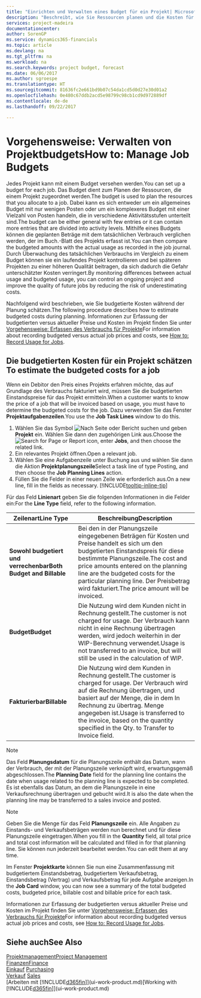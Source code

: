 ```yaml
---
title: "Einrichten und Verwalten eines Budget für ein Projekt| Microsoft Docs"
description: "Beschreibt, wie Sie Ressourcen planen und die Kosten für ein Projekt durch das Einrichten eines Budgets für jedes Projekt prognostizieren und steuern."
services: project-madeira
documentationcenter: 
author: SorenGP
ms.service: dynamics365-financials
ms.topic: article
ms.devlang: na
ms.tgt_pltfrm: na
ms.workload: na
ms.search.keywords: project budget, forecast
ms.date: 06/06/2017
ms.author: sgroespe
ms.translationtype: HT
ms.sourcegitcommit: 81636fc2e661bd9b07c54da1cd5d0d27e30d01a2
ms.openlocfilehash: 0e480c67ddb2acd5e98799c98cb1cd9d972889df
ms.contentlocale: de-de
ms.lasthandoff: 09/22/2017

---
```

# <a name="how-to-manage-job-budgets"></a><span data-ttu-id="2006e-103">Vorgehensweise: Verwalten von Projektbudgets</span><span class="sxs-lookup"><span data-stu-id="2006e-103">How to: Manage Job Budgets</span></span>
<span data-ttu-id="2006e-104">Jedes Projekt kann mit einem Budget versehen werden.</span><span class="sxs-lookup"><span data-stu-id="2006e-104">You can set up a budget for each job.</span></span> <span data-ttu-id="2006e-105">Das Budget dient zum Planen der Ressourcen, die einem Projekt zugeordnet werden.</span><span class="sxs-lookup"><span data-stu-id="2006e-105">The budget is used to plan the resources that you allocate to a job.</span></span> <span data-ttu-id="2006e-106">Dabei kann es sich entweder um ein allgemeines Budget mit nur wenigen Posten oder um ein komplexeres Budget mit einer Vielzahl von Posten handeln, die in verschiedene Aktivitätsstufen unterteilt sind.</span><span class="sxs-lookup"><span data-stu-id="2006e-106">The budget can be either general with few entries or it can contain more entries that are divided into activity levels.</span></span> <span data-ttu-id="2006e-107">Mithilfe eines Budgets können die geplanten Beträge mit dem tatsächlichen Verbrauch verglichen werden, der im Buch.-Blatt des Projekts erfasst ist.</span><span class="sxs-lookup"><span data-stu-id="2006e-107">You can then compare the budgeted amounts with the actual usage as recorded in the job journal.</span></span> <span data-ttu-id="2006e-108">Durch Überwachung des tatsächlichen Verbrauchs im Vergleich zu einem Budget können sie ein laufendes Projekt kontrollieren und bei späteren Projekten zu einer höheren Qualität beitragen, da sich dadurch die Gefahr unterschätzter Kosten verringert.</span><span class="sxs-lookup"><span data-stu-id="2006e-108">By monitoring differences between actual usage and budgeted usage, you can control an ongoing project and improve the quality of future jobs by reducing the risk of underestimating costs.</span></span>

<span data-ttu-id="2006e-109">Nachfolgend wird beschrieben, wie Sie budgetierte Kosten während der Planung schätzen.</span><span class="sxs-lookup"><span data-stu-id="2006e-109">The following procedure describes how to estimate budgeted costs during planning.</span></span> <span data-ttu-id="2006e-110">Informationen zur Erfassung der budgetierten versus aktueller Preise und Kosten im Projekt finden Sie unter [Vorgehensweise: Erfassen des Verbrauchs für Projekte](projects-how-record-job-usage.md)</span><span class="sxs-lookup"><span data-stu-id="2006e-110">For information about recording budgeted versus actual job prices and costs, see [How to: Record Usage for Jobs](projects-how-record-job-usage.md).</span></span>  

## <span data-ttu-id="2006e-111"><a name="JobBudgetCosts"></a> Die budgetierten Kosten für ein Projekt schätzen</span><span class="sxs-lookup"><span data-stu-id="2006e-111"><a name="JobBudgetCosts"></a> To estimate the budgeted costs for a job</span></span>
<span data-ttu-id="2006e-112">Wenn ein Debitor den Preis eines Projekts erfahren möchte, das auf Grundlage des Verbrauchs fakturiert wird, müssen Sie die budgetierten Einstandspreise für das Projekt ermitteln.</span><span class="sxs-lookup"><span data-stu-id="2006e-112">When a customer wants to know the price of a job that will be invoiced based on usage, you must have to determine the budgeted costs for the job.</span></span> <span data-ttu-id="2006e-113">Dazu verwenden Sie das Fenster **Projektaufgabenzeilen**.</span><span class="sxs-lookup"><span data-stu-id="2006e-113">You use the **Job Task Lines** window to do this.</span></span>

1. <span data-ttu-id="2006e-114">Wählen Sie das Symbol ![Nach Seite oder Bericht suchen](media/ui-search/search_small.png "Nach Seite oder Bericht suchen") und geben **Projekt** ein. Wählen Sie dann den zugehörigen Link aus.</span><span class="sxs-lookup"><span data-stu-id="2006e-114">Choose the ![Search for Page or Report](media/ui-search/search_small.png "Search for Page or Report icon") icon, enter **Jobs**, and then choose the related link.</span></span>  
2. <span data-ttu-id="2006e-115">Ein relevantes Projekt öffnen.</span><span class="sxs-lookup"><span data-stu-id="2006e-115">Open a relevant job.</span></span>
3. <span data-ttu-id="2006e-116">Wählen Sie eine Aufgabenzeile unter Buchung aus und wählen Sie dann die Aktion **Projektplanungszeile**</span><span class="sxs-lookup"><span data-stu-id="2006e-116">Select a task line of type Posting, and then choose the **Job Planning Lines** action.</span></span>
4. <span data-ttu-id="2006e-117">Füllen Sie die Felder in einer neuen Zeile wie erforderlich aus.</span><span class="sxs-lookup"><span data-stu-id="2006e-117">On a new line, fill in the fields as necessary.</span></span> [!INCLUDE[tooltip-inline-tip](includes/tooltip-inline-tip_md.md)]   

<span data-ttu-id="2006e-118">Für das Feld **Linienart** geben Sie die folgenden Informationen in die Felder ein:</span><span class="sxs-lookup"><span data-stu-id="2006e-118">For the **Line Type** field, refer to the following information.</span></span>  

| <span data-ttu-id="2006e-119">Zeilenart</span><span class="sxs-lookup"><span data-stu-id="2006e-119">Line Type</span></span> | <span data-ttu-id="2006e-120">Beschreibung</span><span class="sxs-lookup"><span data-stu-id="2006e-120">Description</span></span> |
| --- | --- |
| <span data-ttu-id="2006e-121">**Sowohl budgetiert und verrechenbar**</span><span class="sxs-lookup"><span data-stu-id="2006e-121">**Both Budget and Billable**</span></span> |<span data-ttu-id="2006e-122">Bei den in der Planungszeile eingegebenen Beträgen für Kosten und Preise handelt es sich um den budgetierten Einstandspreis für diese bestimmte Planungszeile.</span><span class="sxs-lookup"><span data-stu-id="2006e-122">The cost and price amounts entered on the planning line are the budgeted costs for the particular planning line.</span></span> <span data-ttu-id="2006e-123">Der Preisbetrag wird fakturiert.</span><span class="sxs-lookup"><span data-stu-id="2006e-123">The price amount will be invoiced.</span></span> |
| <span data-ttu-id="2006e-124">**Budget**</span><span class="sxs-lookup"><span data-stu-id="2006e-124">**Budget**</span></span> |<span data-ttu-id="2006e-125">Die Nutzung wird dem Kunden nicht in Rechnung gestellt.</span><span class="sxs-lookup"><span data-stu-id="2006e-125">The customer is not charged for usage.</span></span> <span data-ttu-id="2006e-126">Der Verbrauch kann nicht in eine Rechnung übertragen werden, wird jedoch weiterhin in der WIP-Berechnung verwendet.</span><span class="sxs-lookup"><span data-stu-id="2006e-126">Usage is not transferred to an invoice, but will still be used in the calculation of WIP.</span></span> |
| <span data-ttu-id="2006e-127">**Fakturierbar**</span><span class="sxs-lookup"><span data-stu-id="2006e-127">**Billable**</span></span> |<span data-ttu-id="2006e-128">Die Nutzung wird dem Kunden in Rechnung gestellt.</span><span class="sxs-lookup"><span data-stu-id="2006e-128">The customer is charged for usage.</span></span> <span data-ttu-id="2006e-129">Der Verbrauch wird auf die Rechnung übertragen, und basiert auf der Menge, die in dem In Rechnung zu übertrag. Menge angegeben ist.</span><span class="sxs-lookup"><span data-stu-id="2006e-129">Usage is transferred to the invoice, based on the quantity specified in the Qty. to Transfer to Invoice field.</span></span> |

> [!NOTE]  
>   <span data-ttu-id="2006e-130">Das Feld **Planungsdatum** für die Planungszeile enthält das Datum, wann der Verbrauch, der mit der Planungszeile verknüpft wird, erwartungsgemäß abgeschlossen.</span><span class="sxs-lookup"><span data-stu-id="2006e-130">The **Planning Date** field for the planning line contains the date when usage related to the planning line is expected to be completed.</span></span> <span data-ttu-id="2006e-131">Es ist ebenfalls das Datum, an dem die Planungszeile in eine Verkaufsrechnung übertragen und gebucht wird.</span><span class="sxs-lookup"><span data-stu-id="2006e-131">It is also the date when the planning line may be transferred to a sales invoice and posted.</span></span>  

> [!NOTE]  
>   <span data-ttu-id="2006e-132">Geben Sie die Menge für das Feld **Planungszeile** ein. Alle Angaben zu Einstands- und Verkaufsbeträgen werden nun berechnet und für diese Planungszeile eingetragen.</span><span class="sxs-lookup"><span data-stu-id="2006e-132">When you fill in the **Quantity** field, all total price and total cost information will be calculated and filled in for that planning line.</span></span> <span data-ttu-id="2006e-133">Sie können nun jederzeit bearbeitet werden.</span><span class="sxs-lookup"><span data-stu-id="2006e-133">You can edit them at any time.</span></span>

<span data-ttu-id="2006e-134">Im Fenster **Projektkarte** können Sie nun eine Zusammenfassung mit budgetiertem Einstandsbetrag, budgetiertem Verkaufsbetrag, Einstandsbetrag (Vertrag) und Verkaufsbetrag für jede Aufgabe anzeigen.</span><span class="sxs-lookup"><span data-stu-id="2006e-134">In the **Job Card** window, you can now see a summary of the total budgeted costs, budgeted price, billable cost and billable price for each task.</span></span>

<span data-ttu-id="2006e-135">Informationen zur Erfassung der budgetierten versus aktueller Preise und Kosten im Projekt finden Sie unter [Vorgehensweise: Erfassen des Verbrauchs für Projekte](projects-how-record-job-usage.md)</span><span class="sxs-lookup"><span data-stu-id="2006e-135">For information about recording budgeted versus actual job prices and costs, see [How to: Record Usage for Jobs](projects-how-record-job-usage.md).</span></span>

## <a name="see-also"></a><span data-ttu-id="2006e-136">Siehe auch</span><span class="sxs-lookup"><span data-stu-id="2006e-136">See Also</span></span>
[<span data-ttu-id="2006e-137">Projektmanagement</span><span class="sxs-lookup"><span data-stu-id="2006e-137">Project Management</span></span>](projects-manage-projects.md)  
[<span data-ttu-id="2006e-138">Finanzen</span><span class="sxs-lookup"><span data-stu-id="2006e-138">Finance</span></span>](finance.md)  
<span data-ttu-id="2006e-139">[Einkauf](purchasing-manage-purchasing.md)       </span><span class="sxs-lookup"><span data-stu-id="2006e-139">[Purchasing](purchasing-manage-purchasing.md)       </span></span>  
<span data-ttu-id="2006e-140">[Verkauf](sales-manage-sales.md)    </span><span class="sxs-lookup"><span data-stu-id="2006e-140">[Sales](sales-manage-sales.md)    </span></span>  
<span data-ttu-id="2006e-141">[Arbeiten mit [!INCLUDE[d365fin](includes/d365fin_md.md)]](ui-work-product.md)</span><span class="sxs-lookup"><span data-stu-id="2006e-141">[Working with [!INCLUDE[d365fin](includes/d365fin_md.md)]](ui-work-product.md)</span></span>  

